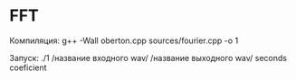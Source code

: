 # FFT

Компиляция: g++ -Wall oberton.cpp sources/fourier.cpp -o 1

Запуск: ./1 /название входного wav/ /название выходного wav/ seconds coeficient

